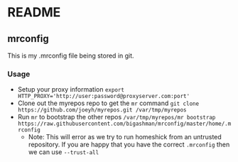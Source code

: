 # README
## mrconfig
This is my .mrconfig file being stored in git.
### Usage
  * Setup your proxy information ```export HTTP_PROXY='http://user:password@proxyserver.com:port'```
  * Clone out the myrepos repo to get the  ```mr``` command ```git clone https://github.com/joeyh/myrepos.git /var/tmp/myrepos```
  * Run ```mr``` to bootstrap the other repos ```/var/tmp/myrepos/mr bootstrap https://raw.githubusercontent.com/bigashman/mrconfig/master/home/.mrconfig```
    * Note: This will error as we try to run homeshick from an untrusted repository.  If you are happy that you have the correct ```.mrconfig``` then we can use ```--trust-all```
